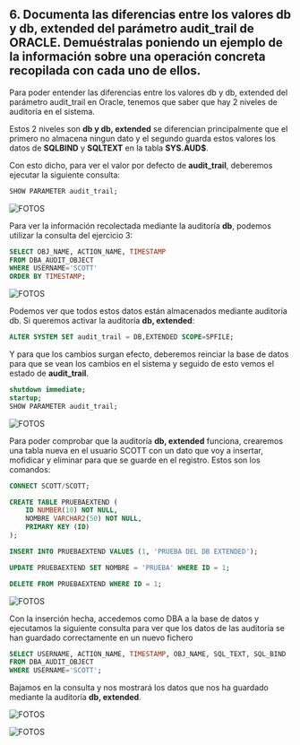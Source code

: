 ## 6. Documenta las diferencias entre los valores db y db, extended del parámetro audit_trail de ORACLE. Demuéstralas poniendo un ejemplo de la información sobre una operación concreta recopilada con cada uno de ellos.

Para poder entender las diferencias entre los valores db y db, extended del parámetro audit_trail en Oracle, tenemos que saber que hay 2 niveles de auditoría en el sistema. 

Estos 2 niveles son **db y db, extended** se diferencian principalmente que el primero no almacena ningun dato y el segundo guarda estos valores los datos de **SQLBIND** y **SQLTEXT** en la tabla **SYS.AUD$**.

Con esto dicho, para ver el valor por defecto de **audit_trail**, deberemos ejecutar la siguiente consulta:

```sql
SHOW PARAMETER audit_trail;
```

![FOTOS](img/19.png)

Para ver la información recolectada mediante la auditoría **db**, podemos utilizar la consulta del ejercicio 3:

```sql
SELECT OBJ_NAME, ACTION_NAME, TIMESTAMP
FROM DBA_AUDIT_OBJECT
WHERE USERNAME='SCOTT'
ORDER BY TIMESTAMP;
```

![FOTOS](img/13.png)

Podemos ver que todos estos datos están almacenados mediante auditoría db. Si queremos activar la auditoría **db, extended**:

```sql
ALTER SYSTEM SET audit_trail = DB,EXTENDED SCOPE=SPFILE;
```

Y para que los cambios surgan efecto, deberemos reinciar la base de datos para que se vean los cambios en el sistema y seguido de esto vemos el estado de **audit_trail**.

```sql
shutdown immediate;
startup;
SHOW PARAMETER audit_trail;
```

![FOTOS](img/20.png)

Para poder comprobar que la auditoría **db, extended** funciona, crearemos una tabla nueva en el usuario SCOTT con un dato que voy a insertar, mofidicar y eliminar para que se guarde en el registro. Estos son los comandos:

```sql
CONNECT SCOTT/SCOTT;

CREATE TABLE PRUEBAEXTEND (
    ID NUMBER(10) NOT NULL,
    NOMBRE VARCHAR2(50) NOT NULL,
    PRIMARY KEY (ID)
);

INSERT INTO PRUEBAEXTEND VALUES (1, 'PRUEBA DEL DB EXTENDED');

UPDATE PRUEBAEXTEND SET NOMBRE = 'PRUEBA' WHERE ID = 1;

DELETE FROM PRUEBAEXTEND WHERE ID = 1;
```

![FOTOS](img/21.png)

Con la inserción hecha, accedemos como DBA a la base de datos y ejecutamos la siguiente consulta para ver que los datos de las auditoría se han guardado correctamente en un nuevo fichero

```sql
SELECT USERNAME, ACTION_NAME, TIMESTAMP, OBJ_NAME, SQL_TEXT, SQL_BIND 
FROM DBA_AUDIT_OBJECT 
WHERE USERNAME='SCOTT';
```

Bajamos en la consulta y nos mostrará los datos que nos ha guardado mediante la auditoría **db, extended**.

![FOTOS](img/22.png)

![FOTOS](img/23.png)